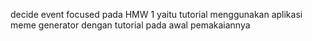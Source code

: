 decide event focused pada HMW 1 yaitu tutorial menggunakan aplikasi meme generator dengan tutorial pada awal pemakaiannya
